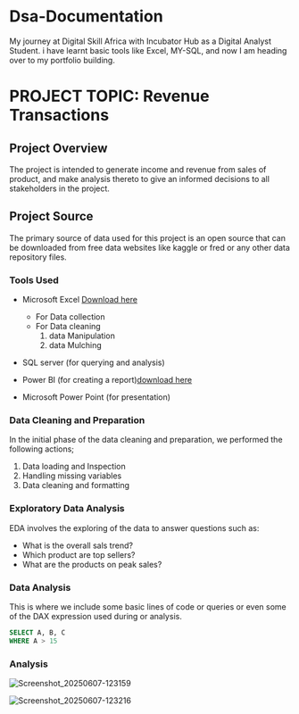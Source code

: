 # Dsa-Documentation
My journey at Digital Skill Africa with Incubator Hub as a Digital Analyst Student.
i have learnt basic tools like Excel, MY-SQL, and now I am heading over to my portfolio building.

# PROJECT TOPIC: Revenue Transactions

## Project Overview
The project is intended to generate income and revenue from sales of product, 
and make analysis thereto to give an informed decisions to all stakeholders in the project. 

## Project Source
The primary source of data used for this project is an open source that can be downloaded 
from free data websites like kaggle or fred or any other data repository files.

### Tools Used
- Microsoft Excel [Download here](https://Microsoft.com)
  - For Data collection
  - For Data cleaning
    1. data Manipulation
    2. data Mulching
       
- SQL server (for querying and analysis)
- Power BI (for creating a report)[download here](https://www.microsoft.com/en-us/download/details.aspx?id=58494)
- Microsoft Power Point (for presentation)

### Data Cleaning and Preparation
In the initial phase of the data cleaning and preparation, we performed the following actions;
1. Data loading and Inspection
2. Handling missing variables
3. Data cleaning and formatting

### Exploratory Data Analysis
EDA involves the exploring of the data to answer questions such as:
- What is the overall sals trend?
- Which product are top sellers?
- What are the products on peak sales?

### Data Analysis
This is where we include some basic lines of code or queries or even some of the DAX expression used during or analysis.

``` SQL 
SELECT A, B, C
WHERE A > 15

```

### Analysis
![Screenshot_20250607-123159](https://github.com/user-attachments/assets/f5ffc184-32db-490c-99d7-366348d9a5bf)

![Screenshot_20250607-123216](https://github.com/user-attachments/assets/6545738e-9365-470c-8ffc-30dc44520757)

